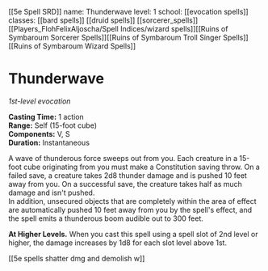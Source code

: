 [[5e Spell SRD]]
name: Thunderwave
level: 1
school: [[evocation spells]]
classes: [[bard spells]]
         [[druid spells]]
         [[sorcerer_spells]]
         [[Players_FlohFelixAljoscha/Spell Indices/wizard spells]][[Ruins of Symbaroum Sorcerer Spells]][[Ruins of Symbaroum Troll Singer Spells]][[Ruins of Symbaroum Wizard Spells]]
# Thunderwave 
_1st-level evocation_ 

**Casting Time:** 1 action    
**Range:** Self (15-foot cube)    
**Components:** V, S    
**Duration:** Instantaneous 

A wave of thunderous force sweeps out from you. Each creature in a 15-foot cube originating from you must make a Constitution saving throw. On a failed save, a creature takes 2d8 thunder damage and is pushed 10 feet away from you. On a successful save, the creature takes half as much damage and isn't pushed.    
In addition, unsecured objects that are completely within the area of effect are automatically pushed 10 feet away from you by the spell's effect, and the spell emits a thunderous boom audible out to 300 feet. 

**At Higher Levels.** When you cast this spell using a spell slot of 2nd level or higher, the damage increases by 1d8 for each slot level above 1st. 

[[5e spells shatter dmg and demolish w]]